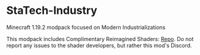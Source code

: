 # StaTech-Industry
Minecraft 1.19.2 modpack focused on Modern Industrializations


This modpack includes Complimentary Reimagined Shaders: [Repo](https://github.com/ComplementaryDevelopment/ComplementaryReimagined). Do not report any issues to the shader developers, but rather this mod's Discord.